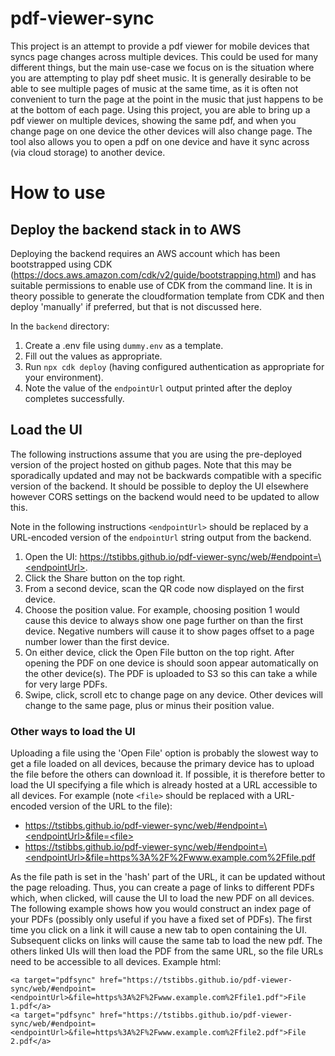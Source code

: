 # pdf-viewer-sync

This project is an attempt to provide a pdf viewer for mobile devices that syncs page changes across multiple devices. This could be used for many different things, but the main use-case we focus on is the situation where you are attempting to play pdf sheet music. It is generally desirable to be able to see multiple pages of music at the same time, as it is often not convenient to turn the page at the point in the music that just happens to be at the bottom of each page. Using this project, you are able to bring up a pdf viewer on multiple devices, showing the same pdf, and when you change page on one device the other devices will also change page. The tool also allows you to open a pdf on one device and have it sync across (via cloud storage) to another device.

# How to use

## Deploy the backend stack in to AWS

Deploying the backend requires an AWS account which has been bootstrapped using CDK (https://docs.aws.amazon.com/cdk/v2/guide/bootstrapping.html) and has suitable permissions to enable use of CDK from the command line. It is in theory possible to generate the cloudformation template from CDK and then deploy 'manually' if preferred, but that is not discussed here.

In the `backend` directory:

1. Create a .env file using `dummy.env` as a template.
1. Fill out the values as appropriate.
1. Run `npx cdk deploy` (having configured authentication as appropriate for your environment).
1. Note the value of the `endpointUrl` output printed after the deploy completes successfully.

## Load the UI

The following instructions assume that you are using the pre-deployed version of the project hosted on github pages. Note that this may be sporadically updated and may not be backwards compatible with a specific version of the backend. It should be possible to deploy the UI elsewhere however CORS settings on the backend would need to be updated to allow this.

Note in the following instructions `<endpointUrl>` should be replaced by a URL-encoded version of the `endpointUrl` string output from the backend.

1. Open the UI: [https://tstibbs.github.io/pdf-viewer-sync/web/#endpoint=\<endpointUrl\>](https://tstibbs.github.io/pdf-viewer-sync/web/#endpoint=<endpointUrl>).
1. Click the Share button on the top right.
1. From a second device, scan the QR code now displayed on the first device.
1. Choose the position value. For example, choosing position 1 would cause this device to always show one page further on than the first device. Negative numbers will cause it to show pages offset to a page number lower than the first device.
1. On either device, click the Open File button on the top right. After opening the PDF on one device is should soon appear automatically on the other device(s). The PDF is uploaded to S3 so this can take a while for very large PDFs.
1. Swipe, click, scroll etc to change page on any device. Other devices will change to the same page, plus or minus their position value.

### Other ways to load the UI

Uploading a file using the 'Open File' option is probably the slowest way to get a file loaded on all devices, because the primary device has to upload the file before the others can download it. If possible, it is therefore better to load the UI specifying a file which is already hosted at a URL accessible to all devices. For example (note `<file>` should be replaced with a URL-encoded version of the URL to the file):

- [https://tstibbs.github.io/pdf-viewer-sync/web/#endpoint=\<endpointUrl\>&file=\<file\>](https://tstibbs.github.io/pdf-viewer-sync/web#endpoint=<endpointUrl>&file=<file>)
- [https://tstibbs.github.io/pdf-viewer-sync/web/#endpoint=\<endpointUrl\>&file=https%3A%2F%2Fwww.example.com%2Ffile.pdf](https://tstibbs.github.io/pdf-viewer-sync/web#endpoint=<endpointUrl>&file=https%3A%2F%2Fwww.example.com%2Ffile.pdf)

As the file path is set in the 'hash' part of the URL, it can be updated without the page reloading. Thus, you can create a page of links to different PDFs which, when clicked, will cause the UI to load the new PDF on all devices. The following example shows how you would construct an index page of your PDFs (possibly only useful if you have a fixed set of PDFs). The first time you click on a link it will cause a new tab to open containing the UI. Subsequent clicks on links will cause the same tab to load the new pdf. The others linked UIs will then load the PDF from the same URL, so the file URLs need to be accessible to all devices. Example html:

```
<a target="pdfsync" href="https://tstibbs.github.io/pdf-viewer-sync/web/#endpoint=<endpointUrl>&file=https%3A%2F%2Fwww.example.com%2Ffile1.pdf">File 1.pdf</a>
<a target="pdfsync" href="https://tstibbs.github.io/pdf-viewer-sync/web/#endpoint=<endpointUrl>&file=https%3A%2F%2Fwww.example.com%2Ffile2.pdf">File 2.pdf</a>
```
